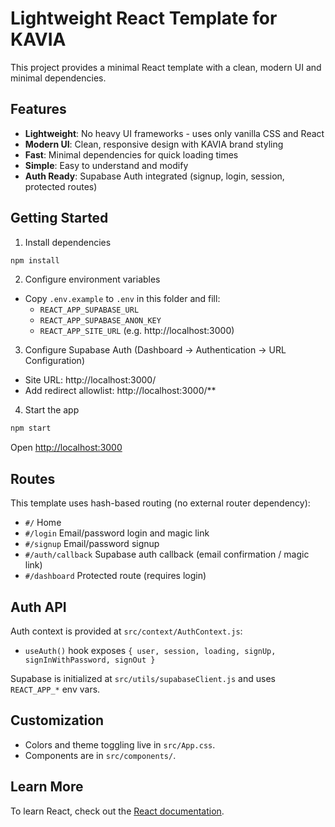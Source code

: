 # Lightweight React Template for KAVIA

This project provides a minimal React template with a clean, modern UI and minimal dependencies.

## Features

- **Lightweight**: No heavy UI frameworks - uses only vanilla CSS and React
- **Modern UI**: Clean, responsive design with KAVIA brand styling
- **Fast**: Minimal dependencies for quick loading times
- **Simple**: Easy to understand and modify
- **Auth Ready**: Supabase Auth integrated (signup, login, session, protected routes)

## Getting Started

1) Install dependencies
```bash
npm install
```

2) Configure environment variables
- Copy `.env.example` to `.env` in this folder and fill:
  - `REACT_APP_SUPABASE_URL`
  - `REACT_APP_SUPABASE_ANON_KEY`
  - `REACT_APP_SITE_URL` (e.g. http://localhost:3000)

3) Configure Supabase Auth (Dashboard → Authentication → URL Configuration)
- Site URL: http://localhost:3000/
- Add redirect allowlist: http://localhost:3000/**

4) Start the app
```bash
npm start
```
Open [http://localhost:3000](http://localhost:3000)

## Routes

This template uses hash-based routing (no external router dependency):
- `#/` Home
- `#/login` Email/password login and magic link
- `#/signup` Email/password signup
- `#/auth/callback` Supabase auth callback (email confirmation / magic link)
- `#/dashboard` Protected route (requires login)

## Auth API

Auth context is provided at `src/context/AuthContext.js`:
- `useAuth()` hook exposes `{ user, session, loading, signUp, signInWithPassword, signOut }`

Supabase is initialized at `src/utils/supabaseClient.js` and uses `REACT_APP_*` env vars.

## Customization

- Colors and theme toggling live in `src/App.css`.
- Components are in `src/components/`.

## Learn More

To learn React, check out the [React documentation](https://reactjs.org/).
